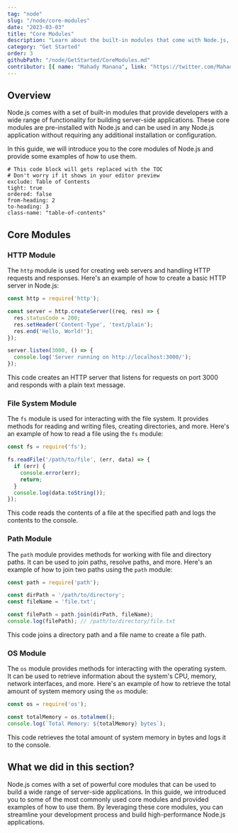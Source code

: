 ```yaml
---
tag: "node"
slug: "/node/core-modules"
date: "2023-03-03"
title: "Core Modules"
description: "Learn about the built-in modules that come with Node.js, such as fs, http, and path"
category: "Get Started"
order: 3
githubPath: "/node/GetStarted/CoreModules.md"
contributor: [{ name: "Mahady Manana", link: "https://twitter.com/MahadyManana" }, { name: "Haja", link: "https://twitter.com/Haja261M" }]
---
```



## Overview

Node.js comes with a set of built-in modules that provide developers with a wide range of functionality for building server-side applications. These core modules are pre-installed with Node.js and can be used in any Node.js application without requiring any additional installation or configuration.

In this guide, we will introduce you to the core modules of Node.js and provide some examples of how to use them.

```toc
# This code block will gets replaced with the TOC
# Don't worry if it shows in your editor preview
exclude: Table of Contents
tight: true
ordered: false
from-heading: 2
to-heading: 3
class-name: "table-of-contents"
```

## Core Modules

### HTTP Module

The `http` module is used for creating web servers and handling HTTP requests and responses. Here's an example of how to create a basic HTTP server in Node.js:

```javascript
const http = require('http');

const server = http.createServer((req, res) => {
  res.statusCode = 200;
  res.setHeader('Content-Type', 'text/plain');
  res.end('Hello, World!');
});

server.listen(3000, () => {
  console.log('Server running on http://localhost:3000/');
});
```

This code creates an HTTP server that listens for requests on port 3000 and responds with a plain text message.

### File System Module

The `fs` module is used for interacting with the file system. It provides methods for reading and writing files, creating directories, and more. Here's an example of how to read a file using the `fs` module:

```javascript
const fs = require('fs');

fs.readFile('/path/to/file', (err, data) => {
  if (err) {
    console.error(err);
    return;
  }
  console.log(data.toString());
});
```

This code reads the contents of a file at the specified path and logs the contents to the console.

### Path Module

The `path` module provides methods for working with file and directory paths. It can be used to join paths, resolve paths, and more. Here's an example of how to join two paths using the `path` module:

```javascript
const path = require('path');

const dirPath = '/path/to/directory';
const fileName = 'file.txt';

const filePath = path.join(dirPath, fileName);
console.log(filePath); // /path/to/directory/file.txt
```

This code joins a directory path and a file name to create a file path.

### OS Module

The `os` module provides methods for interacting with the operating system. It can be used to retrieve information about the system's CPU, memory, network interfaces, and more. Here's an example of how to retrieve the total amount of system memory using the `os` module:

```javascript
const os = require('os');

const totalMemory = os.totalmem();
console.log(`Total Memory: ${totalMemory} bytes`);
```

This code retrieves the total amount of system memory in bytes and logs it to the console.

## What we did in this section?
Node.js comes with a set of powerful core modules that can be used to build a wide range of server-side applications. In this guide, we introduced you to some of the most commonly used core modules and provided examples of how to use them. By leveraging these core modules, you can streamline your development process and build high-performance Node.js applications.